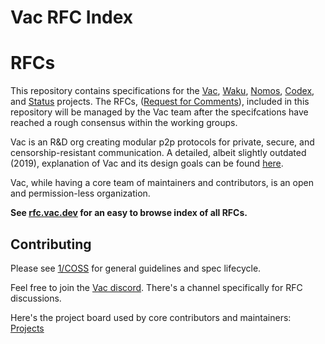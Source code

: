 # Vac RFC Index

# RFCs

This repository contains specifications for the [Vac](https://vac.dev), [Waku](https://waku.org/), [Nomos](https://nomos.tech/), [Codex](https://codex.storage/), and [Status](https://status.app/) projects.
The RFCs, ([Request for Comments](https://en.wikipedia.org/wiki/Request_for_Comments)), 
included in this repository will be managed by the Vac team after the specifcations have reached a rough consensus within the working groups.

Vac is an R&D org creating modular p2p protocols for private, secure, and censorship-resistant communication.
A detailed, albeit slightly outdated (2019), explanation of Vac and its design goals can be found [here](https://vac.dev/vac-overview).

Vac, while having a core team of maintainers and contributors, is an open and permission-less organization.

**See [rfc.vac.dev](https://rfc.vac.dev) for an easy to browse index of all RFCs.**

## Contributing

Please see [1/COSS](https://rfc.vac.dev/spec/1/) for general guidelines and spec lifecycle.

Feel free to join the [Vac discord](https://discord.gg/Vy54fEWuqC). There's a channel specifically for RFC discussions.

Here's the project board used by core contributors and maintainers: [Projects](https://github.com/orgs/vacp2p/projects/5)
